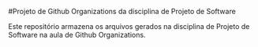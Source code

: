#Projeto de Github Organizations da disciplina de Projeto de Software

Este repositório armazena os arquivos gerados na disciplina de Projeto de Software na aula de Github Organizations.